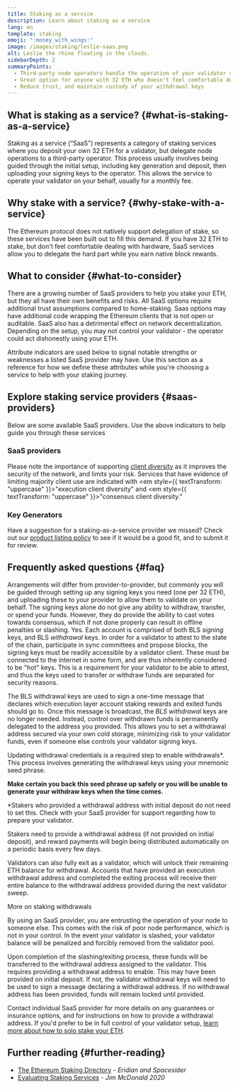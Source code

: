 ```yaml
---
title: Staking as a service
description: Learn about staking as a service
lang: en
template: staking
emoji: ":money_with_wings:"
image: /images/staking/leslie-saas.png
alt: Leslie the rhino floating in the clouds.
sidebarDepth: 2
summaryPoints:
  - Third-party node operators handle the operation of your validator client
  - Great option for anyone with 32 ETH who doesn't feel comfortable dealing with the technical complexity of running a node
  - Reduce trust, and maintain custody of your withdrawal keys
---
```


## What is staking as a service? {#what-is-staking-as-a-service}

Staking as a service (“SaaS") represents a category of staking services where you deposit your own 32 ETH for a validator, but delegate node operations to a third-party operator. This process usually involves being guided through the initial setup, including key generation and deposit, then uploading your signing keys to the operator. This allows the service to operate your validator on your behalf, usually for a monthly fee.

## Why stake with a service? {#why-stake-with-a-service}

The Ethereum protocol does not natively support delegation of stake, so these services have been built out to fill this demand. If you have 32 ETH to stake, but don't feel comfortable dealing with hardware, SaaS services allow you to delegate the hard part while you earn native block rewards.

<CardGrid>
  <Card title="Your own validator" emoji=":desktop_computer:" description="Deposit your own 32 ETH to activate your own set of signing keys that will participate in Ethereum consensus. Monitor your progress with dashboards to watch those ETH rewards accumulate." />
  <Card title="Easy to start" emoji="🏁" description="Forget about hardware specs, setup, node maintenance and upgrades. SaaS providers let you outsource the hard part by uploading your own signing credentials, allowing them to run a validator on your behalf, for a small cost." />
  <Card title="Limit your risk" emoji=":shield:" description="In many cases users do not have to give up access to the keys that enable withdrawing or transferring staked funds. These are different from the signing keys, and can be stored separately to limit (but not eliminate) your risk as a staker." />
</CardGrid>

<StakingComparison page="saas" />

## What to consider {#what-to-consider}

There are a growing number of SaaS providers to help you stake your ETH, but they all have their own benefits and risks. All SaaS options require additional trust assumptions compared to home-staking. Saas options may have additional code wrapping the Ethereum clients that is not open or auditable. SaaS also has a detrimental effect on network decentralization. Depending on the setup, you may not control your validator - the operator could act dishonestly using your ETH.

Attribute indicators are used below to signal notable strengths or weaknesses a listed SaaS provider may have. Use this section as a reference for how we define these attributes while you're choosing a service to help with your staking journey.

<StakingConsiderations page="saas" />

## Explore staking service providers {#saas-providers}

Below are some available SaaS providers. Use the above indicators to help guide you through these services

<ProductDisclaimer />

### SaaS providers

<StakingProductsCardGrid category="saas" />

Please note the importance of supporting [client diversity](/developers/docs/nodes-and-clients/client-diversity/) as it improves the security of the network, and limits your risk. Services that have evidence of limiting majority client use are indicated with <em style={{ textTransform: "uppercase" }}>"execution client diversity"</em> and <em style={{ textTransform: "uppercase" }}>"consensus client diversity."</em>

### Key Generators

<StakingProductsCardGrid category="keyGen" />

Have a suggestion for a staking-as-a-service provider we missed? Check out our [product listing policy](/contributing/adding-staking-products/) to see if it would be a good fit, and to submit it for review.

## Frequently asked questions {#faq}

<ExpandableCard title="Who holds my keys?" eventCategory="SaasStaking" eventName="clicked who holds my keys">
Arrangements will differ from provider-to-provider, but commonly you will be guided through setting up any signing keys you need (one per 32 ETH), and uploading these to your provider to allow them to validate on your behalf. The signing keys alone do not give any ability to withdraw, transfer, or spend your funds. However, they do provide the ability to cast votes towards consensus, which if not done properly can result in offline penalties or slashing.
</ExpandableCard>

<ExpandableCard title="So there are two sets of keys?" eventCategory="SaasStaking" eventName="clicked so there are two sets of keys">
Yes. Each account is comprised of both BLS <em>signing</em> keys, and BLS <em>withdrawal</em> keys. In order for a validator to attest to the state of the chain, participate in sync committees and propose blocks, the signing keys must be readily accessible by a validator client. These must be connected to the internet in some form, and are thus inherently considered to be "hot" keys. This is a requirement for your validator to be able to attest, and thus the keys used to transfer or withdraw funds are separated for security reasons.

The BLS withdrawal keys are used to sign a one-time message that declares which execution layer account staking rewards and exited funds should go to. Once this message is broadcast, the <em>BLS withdrawal</em> keys are no longer needed. Instead, control over withdrawn funds is permanently delegated to the address you provided. This allows you to set a withdrawal address secured via your own cold storage, minimizing risk to your validator funds, even if someone else controls your validator signing keys.

Updating withdrawal credentials is a required step to enable withdrawals\*. This process involves generating the withdrawal keys using your mnemonic seed phrase.

<strong>Make certain you back this seed phrase up safely or you will be unable to generate your withdraw keys when the time comes.</strong>

\*Stakers who provided a withdrawal address with initial deposit do not need to set this. Check with your SaaS provider for support regarding how to prepare your validator.
</ExpandableCard>

<ExpandableCard title="When can I withdraw?" eventCategory="SaasStaking" eventName="clicked when can I withdraw">
Stakers need to provide a withdrawal address (if not provided on initial deposit), and reward payments will begin being distributed automatically on a periodic basis every few days.

Validators can also fully exit as a validator, which will unlock their remaining ETH balance for withdrawal. Accounts that have provided an execution withdrawal address and completed the exiting process will receive their entire balance to the withdrawal address provided during the next validator sweep.

<ButtonLink href="/staking/withdrawals/">More on staking withdrawals</ButtonLink>
</ExpandableCard>

<ExpandableCard title="What happens if I get slashed?" eventCategory="SaasStaking" eventName="clicked what happens if I get slashed">
By using an SaaS provider, you are entrusting the operation of your node to someone else. This comes with the risk of poor node performance, which is not in your control. In the event your validator is slashed, your validator balance will be penalized and forcibly removed from the validator pool.

Upon completion of the slashing/exiting process, these funds will be transferred to the withdrawal address assigned to the validator. This requires providing a withdrawal address to enable. This may have been provided on initial deposit. If not, the validator withdrawal keys will need to be used to sign a message declaring a withdrawal address. If no withdrawal address has been provided, funds will remain locked until provided.

Contact individual SaaS provider for more details on any guarantees or insurance options, and for instructions on how to provide a withdrawal address. If you'd prefer to be in full control of your validator setup, <a href="/staking/solo/">learn more about how to solo stake your ETH</a>.
</ExpandableCard>

## Further reading {#further-reading}

- [The Ethereum Staking Directory](https://www.staking.directory/) - _Eridian and Spacesider_
- [Evaluating Staking Services](https://www.attestant.io/posts/evaluating-staking-services/) - _Jim McDonald 2020_
